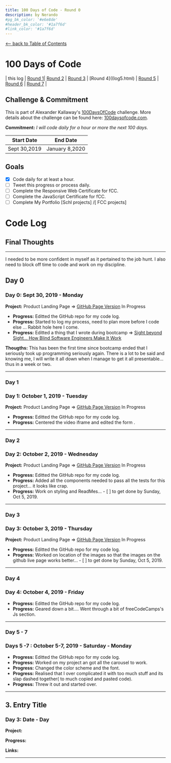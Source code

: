 ```yaml
---
title: 100 Days of Code - Round 0
description: by Nerando
#pg_bk_color: '#e6e8de'
#header_bk_color: '#1a7f6d'
#link_color: '#1a7f6d'
---
```

<!-- markdownlint-disable MD022 MD024 MD032 MD033 -->


<p class="toc"><a href="./index.html">&lt;– back to Table of Contents</a></p>

# 100 Days of Code
 | this log | [Round 1](https://nerajno.github.io/100DaysOfCodeLog/log2.md)| [Round 2](log3.html) | [Round 3](log4.html) | [Round 4]((log5.html) | [Round 5](log6.html) | [Round 6](log6.html) | [Round 7](log7.html) |

## Challenge & Commitment
This is part of Alexander Kallaway's [100DaysOfCode](https://github.com/Kallaway/100-days-of-code "the official repo") challenge. More details about the challenge can be found here: [100daysofcode.com](http://100daysofcode.com/ "100daysofcode.com").

**Commitment:** *I will code daily for a hour or more  the next 100 days.*

|  Start Date   | End Date     |
| ------------- | ------------ |
| Sept 30,2019 | January 8,2020 |

## Goals

- [x] Code daily for at least a hour. 
- [ ] Tweet this progress or process daily.
- [ ] Complete the Responsive Web Certificate for fCC. 
- [ ] Complete the JavaScript Certificate for fCC.
- [ ] Complete My Portfolio [Schl projects] /[ FCC projects]

# Code Log

## Final Thoughts
---
I needed to be more confident in myself as it pertained to the job hunt. I also need to block off time to code and work on my discipline.

## Day 0
### Day 0: Sept 30, 2019 - Monday

**Project:** Product Landing Page => [GitHub Page Version](https://nerajno.github.io/fCC_Product_Landing_Page/) In Progress

+ **Progress:** Editted the GitHub repo for my code log.
+ **Progress:** Started to log my process, need to plan more before I code else ... Rabbit hole here I come.
+ **Progress:** Editted a thing that I wrote during bootcamp => [Sight beyond Sight... How Blind Software Engineers Make It Work](https://dev.to/nerajno/sight-beyond-sight-how-blind-software-engineers-make-it-work-4lo0)

**Thougths:** This has been the first time since bootcamp ended that I seriously took up programming seriously again. There is a lot to be said and knowing me, I will write it all down when I manage to get it all presentable... thus in a week or two.    


---

### Day 1 
### Day 1: October 1, 2019 - Tuesday

**Project:** Product Landing Page => [GitHub Page Version](https://nerajno.github.io/fCC_Product_Landing_Page/) In Progress

+ **Progress:** Editted the GitHub repo for my code log. 
+ **Progress:** Centered the video iframe and edited the form .

---
### Day 2
### Day 2: October 2, 2019 - Wednesday

**Project:** Product Landing Page => [GitHub Page Version](https://nerajno.github.io/fCC_Product_Landing_Page/) In Progress

+ **Progress:** Editted the GitHub repo for my code log. 
+ **Progress:** Added all the components needed to pass all the tests for this project... it looks like crap.
+ **Progress:** Work on styling and ReadMes... - [ ] to get done by Sunday, Oct 5, 2019.

---
### Day 3
### Day 3: October 3, 2019 - Thursday

**Project:** Product Landing Page => [GitHub Page Version](https://nerajno.github.io/fCC_Product_Landing_Page/) In Progress

+ **Progress:** Editted the GitHub repo for my code log. 
+ **Progress:** Worked on location of the images so that the images on the github live page works better... - [ ] to get done by Sunday, Oct 5, 2019.

---
### Day 4
### Day 4: October 4, 2019 - Friday

+ **Progress:** Editted the GitHub repo for my code log. 
+ **Progress:** Geared down a bit.... Went through a bit of freeCodeCamps's Js section.

---
### Day 5 - 7
### Days 5 -7 : October 5-7, 2019 - Saturday - Monday 

+ **Progress:** Editted the GitHub repo for my code log. 
+ **Progress:** Worked on my project an got all the carousel to work.
+ **Progress:** Changed the color scheme and the font.
+ **Progress:** Realised that I over complicated it with too much stuff and its slap dashed together( to much copied and pasted code).
+ **Progress:** Threw it out and started over.





---
## 3. Entry Title
### Day 3: Date - Day

**Project:**

**Progress:**

**Links:**

---
